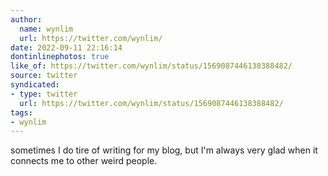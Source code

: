 ```yaml
---
author:
  name: wynlim
  url: https://twitter.com/wynlim/
date: 2022-09-11 22:16:14
dontinlinephotos: true
like_of: https://twitter.com/wynlim/status/1569087446138388482/
source: twitter
syndicated:
- type: twitter
  url: https://twitter.com/wynlim/status/1569087446138388482/
tags:
- wynlim
---
```


sometimes I do tire of writing for my blog, but I'm always very glad when it connects me to other weird people.